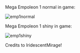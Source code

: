 Mega Empoleon 1 normal in game:

![emp1normal](https://github.com/user-attachments/assets/30b3cd14-d34a-4d95-a81c-a58dd5ff9ffb)


Mega Empoleon 1 shiny in game:

![emp1shiny](https://github.com/user-attachments/assets/73f412c6-845d-438a-ab3c-fb26166b7f51)

Credits to IridescentMirage!
